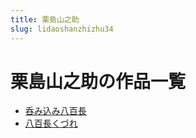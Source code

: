 ```yaml
---
title: 栗島山之助
slug: lidaoshanzhizhu34
---
```


# 栗島山之助の作品一覧

- [呑み込み八百長](tunmiipmibabaichangfa)
- [八百長くづれ](babaichangkudure9e)
